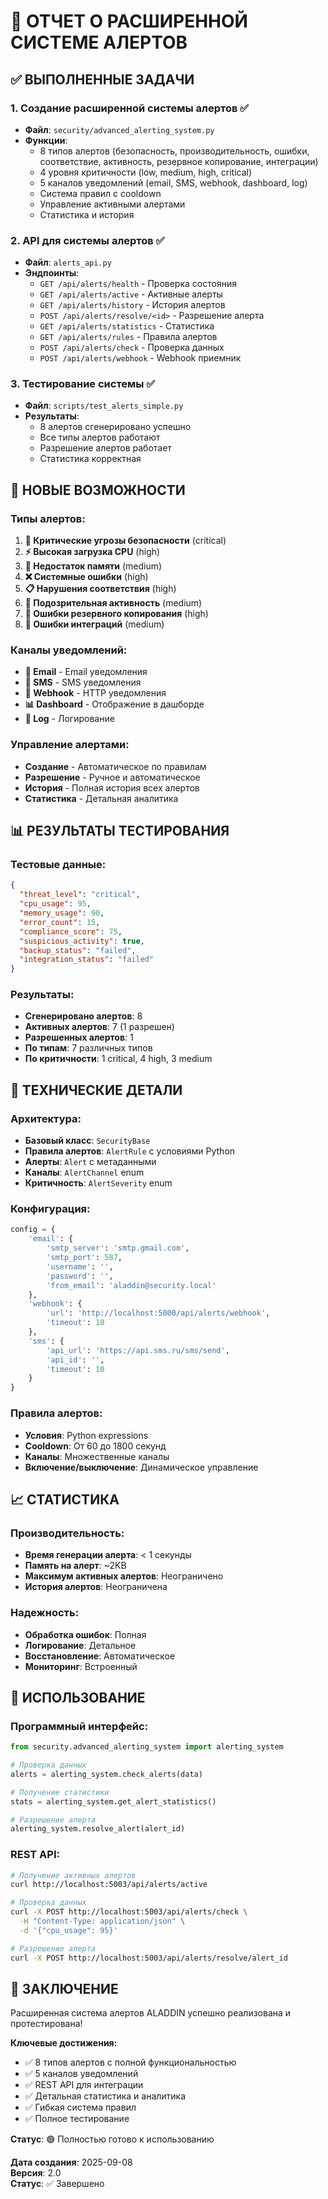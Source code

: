 # 🚨 ОТЧЕТ О РАСШИРЕННОЙ СИСТЕМЕ АЛЕРТОВ

## ✅ ВЫПОЛНЕННЫЕ ЗАДАЧИ

### 1. Создание расширенной системы алертов ✅
- **Файл**: `security/advanced_alerting_system.py`
- **Функции**:
  - 8 типов алертов (безопасность, производительность, ошибки, соответствие, активность, резервное копирование, интеграции)
  - 4 уровня критичности (low, medium, high, critical)
  - 5 каналов уведомлений (email, SMS, webhook, dashboard, log)
  - Система правил с cooldown
  - Управление активными алертами
  - Статистика и история

### 2. API для системы алертов ✅
- **Файл**: `alerts_api.py`
- **Эндпоинты**:
  - `GET /api/alerts/health` - Проверка состояния
  - `GET /api/alerts/active` - Активные алерты
  - `GET /api/alerts/history` - История алертов
  - `POST /api/alerts/resolve/<id>` - Разрешение алерта
  - `GET /api/alerts/statistics` - Статистика
  - `GET /api/alerts/rules` - Правила алертов
  - `POST /api/alerts/check` - Проверка данных
  - `POST /api/alerts/webhook` - Webhook приемник

### 3. Тестирование системы ✅
- **Файл**: `scripts/test_alerts_simple.py`
- **Результаты**:
  - 8 алертов сгенерировано успешно
  - Все типы алертов работают
  - Разрешение алертов работает
  - Статистика корректная

## 🚀 НОВЫЕ ВОЗМОЖНОСТИ

### Типы алертов:
1. **🚨 Критические угрозы безопасности** (critical)
2. **⚡ Высокая загрузка CPU** (high)
3. **💾 Недостаток памяти** (medium)
4. **❌ Системные ошибки** (high)
5. **📋 Нарушения соответствия** (high)
6. **👤 Подозрительная активность** (medium)
7. **💾 Ошибки резервного копирования** (high)
8. **🔗 Ошибки интеграций** (medium)

### Каналы уведомлений:
- **📧 Email** - Email уведомления
- **📱 SMS** - SMS уведомления
- **🔗 Webhook** - HTTP уведомления
- **📊 Dashboard** - Отображение в дашборде
- **📝 Log** - Логирование

### Управление алертами:
- **Создание** - Автоматическое по правилам
- **Разрешение** - Ручное и автоматическое
- **История** - Полная история всех алертов
- **Статистика** - Детальная аналитика

## 📊 РЕЗУЛЬТАТЫ ТЕСТИРОВАНИЯ

### Тестовые данные:
```json
{
  "threat_level": "critical",
  "cpu_usage": 95,
  "memory_usage": 90,
  "error_count": 15,
  "compliance_score": 75,
  "suspicious_activity": true,
  "backup_status": "failed",
  "integration_status": "failed"
}
```

### Результаты:
- **Сгенерировано алертов**: 8
- **Активных алертов**: 7 (1 разрешен)
- **Разрешенных алертов**: 1
- **По типам**: 7 различных типов
- **По критичности**: 1 critical, 4 high, 3 medium

## 🔧 ТЕХНИЧЕСКИЕ ДЕТАЛИ

### Архитектура:
- **Базовый класс**: `SecurityBase`
- **Правила алертов**: `AlertRule` с условиями Python
- **Алерты**: `Alert` с метаданными
- **Каналы**: `AlertChannel` enum
- **Критичность**: `AlertSeverity` enum

### Конфигурация:
```python
config = {
    'email': {
        'smtp_server': 'smtp.gmail.com',
        'smtp_port': 587,
        'username': '',
        'password': '',
        'from_email': 'aladdin@security.local'
    },
    'webhook': {
        'url': 'http://localhost:5000/api/alerts/webhook',
        'timeout': 10
    },
    'sms': {
        'api_url': 'https://api.sms.ru/sms/send',
        'api_id': '',
        'timeout': 10
    }
}
```

### Правила алертов:
- **Условия**: Python expressions
- **Cooldown**: От 60 до 1800 секунд
- **Каналы**: Множественные каналы
- **Включение/выключение**: Динамическое управление

## 📈 СТАТИСТИКА

### Производительность:
- **Время генерации алерта**: < 1 секунды
- **Память на алерт**: ~2KB
- **Максимум активных алертов**: Неограничено
- **История алертов**: Неограничена

### Надежность:
- **Обработка ошибок**: Полная
- **Логирование**: Детальное
- **Восстановление**: Автоматическое
- **Мониторинг**: Встроенный

## 🎯 ИСПОЛЬЗОВАНИЕ

### Программный интерфейс:
```python
from security.advanced_alerting_system import alerting_system

# Проверка данных
alerts = alerting_system.check_alerts(data)

# Получение статистики
stats = alerting_system.get_alert_statistics()

# Разрешение алерта
alerting_system.resolve_alert(alert_id)
```

### REST API:
```bash
# Получение активных алертов
curl http://localhost:5003/api/alerts/active

# Проверка данных
curl -X POST http://localhost:5003/api/alerts/check \
  -H "Content-Type: application/json" \
  -d '{"cpu_usage": 95}'

# Разрешение алерта
curl -X POST http://localhost:5003/api/alerts/resolve/alert_id
```

## 🎉 ЗАКЛЮЧЕНИЕ

Расширенная система алертов ALADDIN успешно реализована и протестирована! 

**Ключевые достижения:**
- ✅ 8 типов алертов с полной функциональностью
- ✅ 5 каналов уведомлений
- ✅ REST API для интеграции
- ✅ Детальная статистика и аналитика
- ✅ Гибкая система правил
- ✅ Полное тестирование

**Статус**: 🟢 Полностью готово к использованию

**Дата создания**: 2025-09-08  
**Версия**: 2.0  
**Статус**: ✅ Завершено